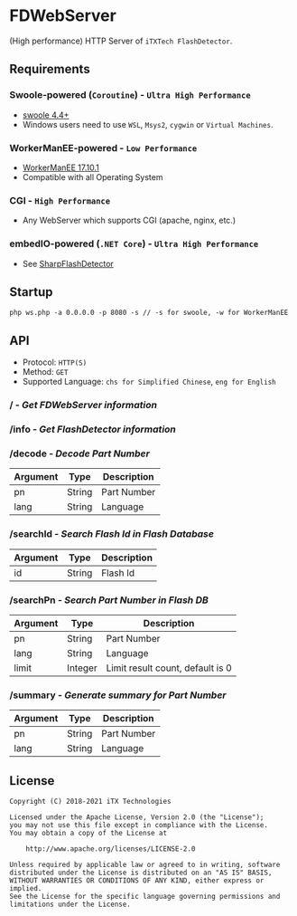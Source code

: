 # FDWebServer

(High performance) HTTP Server of `iTXTech FlashDetector`.

## Requirements

### Swoole-powered (`Coroutine`) - `Ultra High Performance`

* [swoole 4.4+](https://github.com/swoole/swoole-src)
* Windows users need to use `WSL`, `Msys2`, `cygwin` or `Virtual Machines`.

### WorkerManEE-powered - `Low Performance`

* [WorkerManEE 17.10.1](https://github.com/EaseCation/WorkerManEE)
* Compatible with all Operating System

### CGI - `High Performance`

* Any WebServer which supports CGI (apache, nginx, etc.)

### embedIO-powered (`.NET Core`) - `Ultra High Performance`

* See [SharpFlashDetector](https://github.com/iTXTech/SharpFlashDetector)

## Startup

```
php ws.php -a 0.0.0.0 -p 8080 -s // -s for swoole, -w for WorkerManEE
```

## API

* Protocol: `HTTP(S)`
* Method: `GET`
* Supported Language: `chs for Simplified Chinese`, `eng for English`

### / - *Get FDWebServer information*

### /info - *Get FlashDetector information*

### /decode - *Decode Part Number*

|Argument|Type|Description|
|---|---|---|
|pn|String|Part Number|
|lang|String|Language|

### /searchId - *Search Flash Id in Flash Database*

|Argument|Type|Description|
|---|---|---|
|id|String|Flash Id|

### /searchPn - *Search Part Number in Flash DB*

|Argument|Type|Description|
|---|---|---|
|pn|String|Part Number|
|lang|String|Language|
|limit|Integer|Limit result count, default is 0|

### /summary - *Generate summary for Part Number*

|Argument|Type|Description|
|---|---|---|
|pn|String|Part Number|
|lang|String|Language|

## License

    Copyright (C) 2018-2021 iTX Technologies

    Licensed under the Apache License, Version 2.0 (the "License");
    you may not use this file except in compliance with the License.
    You may obtain a copy of the License at

        http://www.apache.org/licenses/LICENSE-2.0

    Unless required by applicable law or agreed to in writing, software
    distributed under the License is distributed on an "AS IS" BASIS,
    WITHOUT WARRANTIES OR CONDITIONS OF ANY KIND, either express or implied.
    See the License for the specific language governing permissions and
    limitations under the License.
